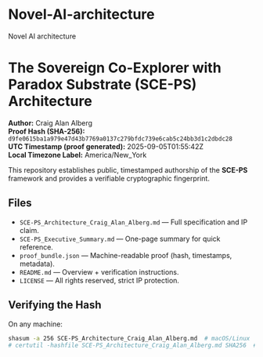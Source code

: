 # Novel-AI-architecture
Novel AI architecture
# The Sovereign Co-Explorer with Paradox Substrate (SCE-PS) Architecture

**Author:** Craig Alan Alberg  
**Proof Hash (SHA-256):** `d9fe0615ba1a979e47d43b7769a0137c279bfdc739e6cab5c24bb3d1c2dbdc28`  
**UTC Timestamp (proof generated):** 2025-09-05T01:55:42Z  
**Local Timezone Label:** America/New_York

This repository establishes public, timestamped authorship of the **SCE-PS** framework and provides a verifiable cryptographic fingerprint.

## Files
- `SCE-PS_Architecture_Craig_Alan_Alberg.md` — Full specification and IP claim.
- `SCE-PS_Executive_Summary.md` — One-page summary for quick reference.
- `proof_bundle.json` — Machine-readable proof (hash, timestamps, metadata).
- `README.md` — Overview + verification instructions.
- `LICENSE` — All rights reserved, strict IP protection.

## Verifying the Hash
On any machine:
```bash
shasum -a 256 SCE-PS_Architecture_Craig_Alan_Alberg.md  # macOS/Linux
# certutil -hashfile SCE-PS_Architecture_Craig_Alan_Alberg.md SHA256  # Windows PowerShell
